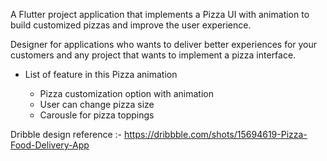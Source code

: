 A Flutter project application that implements a Pizza UI with animation to build customized pizzas and improve the user experience.

Designer for applications who wants to deliver better experiences for your customers and any project that wants to implement a pizza interface.
 
* List of feature in this Pizza animation

    - Pizza customization option with animation 
    - User can change pizza size
    - Carousle for pizza toppings

Dribble design reference :-
https://dribbble.com/shots/15694619-Pizza-Food-Delivery-App
